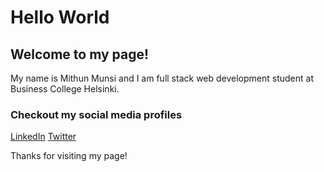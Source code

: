# Hello World

## Welcome to my page!

My name is Mithun Munsi and I am full stack web development student at Business College Helsinki.

### Checkout my social media profiles

[LinkedIn](https://www.linkedin.com/in/mithunmunsi/)
[Twitter](https://twitter.com/MithunMunsi)

Thanks for visiting my page!
